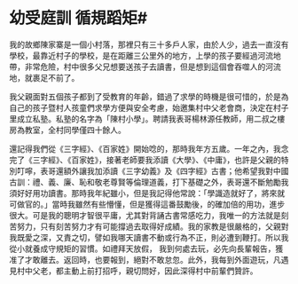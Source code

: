 # 幼受庭訓 循規蹈矩#

我的故鄉陳家寨是一個小村落，那裡只有三十多戶人家，由於人少，過去一直沒有學校，最靠近村子的學校，是在距離三公里外的地方，上學的孩子要經過河流地帶，非常危險，村中很多父兄想要送孩子去讀書，但是想到這個會吞噬人的河流地，就裹足不前了。

我父親面對五個孩子都到了受教育的年齡，錯過了求學的時機是很可惜的，於是為自己的孩子暨村人孩童們求學方便與安全考慮，始邀集村中父老會商，決定在村子里成立私塾。私塾的名字為「陳村小學」。聘請我表哥楊林源任教師，用二叔之樓房為教室，全村同學僅四十餘人。

還記得我們從《三字經》、《百家姓》開始唸的，那時我年方五歲。一年之內，我念完了《三字經》、《百家姓》，接著老師要我添讀《大學》、《中庸》，也許是父親的特別叮嚀，表哥還額外讓我加添讀《三字幼義》及《四字經》古書；他希望我對中國古訓：禮、義、廉、恥和敬老尊賢等倫理道義，打下基礎之外，表哥還不斷勉勵我須好好用功讀書。那時我年紀雖小，但是我記得他常說：「學識造就好了，將來就可做官的。」當時我雖然有些懵懂，但是獲得這番鼓勵後，的確加倍的用功，進步很大。可是我的聰明才智很平庸，尤其對背誦古書常感吃力，我唯一的方法就是刻苦努力，只有刻苦努力才有可能撐過去取得好成績。我的家教是很嚴格的，父親對我既愛之深，又責之切，譬如我哪天讀書不動或行為不正，則必遭到鞭打。所以我從小就養成守規矩的習慣。如禮拜天放假，
我到何處去玩，必先向長輩報告，獲准了才敢離去。返回時，也要報到，絕對不敢怠忽。此外，我每到外面遊玩，凡遇見村中父老，都主動上前打招呼，親切問好，因此深得村中前輩們贊許。
